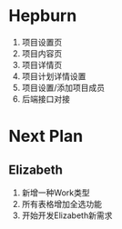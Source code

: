 # Hepburn
1. 项目设置页
2. 项目内容页
3. 项目详情页
4. 项目计划详情设置 
5. 项目设置/添加项目成员 
6. 后端接口对接

# Next Plan
## Elizabeth
1. 新增一种Work类型
2. 所有表格增加全选功能
3. 开始开发Elizabeth新需求
